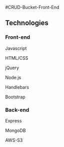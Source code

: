 #CRUD-Bucket-Front-End


## Technologies

### Front-end

Javascript

HTML/CSS

jQuery

Node.js

Handlebars

Bootstrap

### Back-end

Express

MongoDB

AWS-S3
